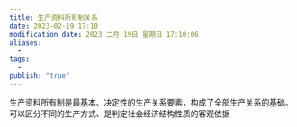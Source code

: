 ```yaml
---
title: 生产资料所有制关系
date: 2023-02-19 17:10
modification date: 2023 二月 19日 星期日 17:10:06
aliases:
  - 
tags:
  - 
publish: "true"
---
```


生产资料所有制是最基本、决定性的生产关系要素，构成了全部生产关系的基础。可以区分不同的生产方式、是判定社会经济结构性质的客观依据

